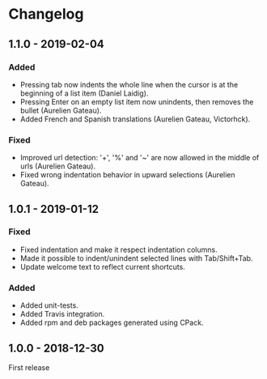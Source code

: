 # Changelog

## 1.1.0 - 2019-02-04

### Added
- Pressing tab now indents the whole line when the cursor is at the beginning of a list item (Daniel Laidig).
- Pressing Enter on an empty list item now unindents, then removes the bullet (Aurelien Gateau).
- Added French and Spanish translations (Aurelien Gateau, Victorhck).

### Fixed
- Improved url detection: '+', '%' and '~' are now allowed in the middle of urls (Aurelien Gateau).
- Fixed wrong indentation behavior in upward selections (Aurelien Gateau).

## 1.0.1 - 2019-01-12

### Fixed
- Fixed indentation and make it respect indentation columns.
- Made it possible to indent/unindent selected lines with Tab/Shift+Tab.
- Update welcome text to reflect current shortcuts.

### Added
- Added unit-tests.
- Added Travis integration.
- Added rpm and deb packages generated using CPack.

## 1.0.0 - 2018-12-30

First release
